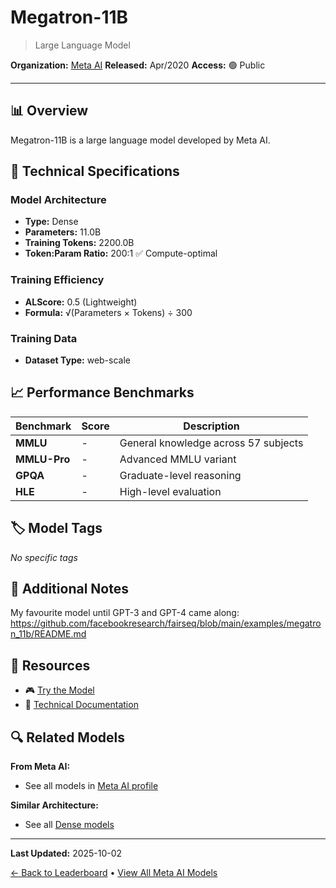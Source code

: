 # Megatron-11B

> Large Language Model

**Organization:** [Meta AI](../../labs/meta-ai.md)
**Released:** Apr/2020
**Access:** 🟢 Public

---

## 📊 Overview

Megatron-11B is a large language model developed by Meta AI.

## 🔧 Technical Specifications

### Model Architecture
- **Type:** Dense
- **Parameters:** 11.0B
- **Training Tokens:** 2200.0B
- **Token:Param Ratio:** 200:1 ✅ Compute-optimal

### Training Efficiency
- **ALScore:** 0.5 (Lightweight)
- **Formula:** √(Parameters × Tokens) ÷ 300

### Training Data
- **Dataset Type:** web-scale

## 📈 Performance Benchmarks

| Benchmark | Score | Description |
|-----------|-------|-------------|
| **MMLU** | - | General knowledge across 57 subjects |
| **MMLU-Pro** | - | Advanced MMLU variant |
| **GPQA** | - | Graduate-level reasoning |
| **HLE** | - | High-level evaluation |

## 🏷️ Model Tags

_No specific tags_

## 📝 Additional Notes

My favourite model until GPT-3 and GPT-4 came along: https://github.com/facebookresearch/fairseq/blob/main/examples/megatron_11b/README.md

## 🔗 Resources

- 🎮 [Try the Model](InferKit)
- 📄 [Technical Documentation](https://github.com/pytorch/fairseq/tree/main/examples/megatron_11b)

## 🔍 Related Models

**From Meta AI:**
- See all models in [Meta AI profile](../../labs/meta-ai.md)

**Similar Architecture:**
- See all [Dense models](../../architectures/dense.md)

---

**Last Updated:** 2025-10-02

[← Back to Leaderboard](../../README.md) • [View All Meta AI Models](../../labs/meta-ai.md)
